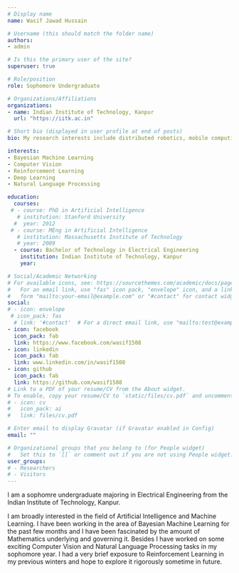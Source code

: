 ```yaml
---
# Display name
name: Wasif Jawad Hussain

# Username (this should match the folder name)
authors:
- admin

# Is this the primary user of the site?
superuser: true

# Role/position
role: Sophomore Undergraduate

# Organizations/Affiliations
organizations:
- name: Indian Institute of Technology, Kanpur
  url: "https://iitk.ac.in"

# Short bio (displayed in user profile at end of posts)
bio: My research interests include distributed robotics, mobile computing and programmable matter.

interests:
- Bayesian Machine Learning
- Computer Vision
- Reinforcement Learning
- Deep Learning
- Natural Language Processing

education:
  courses:
 # - course: PhD in Artificial Intelligence
   # institution: Stanford University
  #  year: 2012
 # - course: MEng in Artificial Intelligence
   # institution: Massachusetts Institute of Technology
   # year: 2009
  - course: Bachelor of Technology in Electrical Engineering
    institution: Indian Institute of Technology, Kanpur
    year:

# Social/Academic Networking
# For available icons, see: https://sourcethemes.com/academic/docs/page-builder/#icons
#   For an email link, use "fas" icon pack, "envelope" icon, and a link in the
#   form "mailto:your-email@example.com" or "#contact" for contact widget.
social:
# - icon: envelope
 # icon_pack: fas
  # link: '#contact'  # For a direct email link, use "mailto:test@example.org".
- icon: facebook
  icon_pack: fab
  link: https://www.facebook.com/wasif1508
- icon: linkedin
  icon_pack: fab
  link: www.linkedin.com/in/wasif1508
- icon: github
  icon_pack: fab
  link: https://github.com/wasif1508
# Link to a PDF of your resume/CV from the About widget.
# To enable, copy your resume/CV to `static/files/cv.pdf` and uncomment the lines below.
# - icon: cv
#   icon_pack: ai
#   link: files/cv.pdf

# Enter email to display Gravatar (if Gravatar enabled in Config)
email: ""

# Organizational groups that you belong to (for People widget)
#   Set this to `[]` or comment out if you are not using People widget.
user_groups:
# - Researchers
# - Visitors
---
```

I am a sophomre undergraduate majoring in Electrical Engineering from the Indian Institute of Technology, Kanpur. 

I am broadly interested in the field of Artificial Intelligence and Machine Learning. I have been working in the area of Bayesian Machine Learning for the past few months and I have been fascinated by the amount of Mathematics underlying and governing it. Besides I have worked on some exciting Computer Vision and Natural Language Processing tasks in my sophomore year. I had a very brief exposure to Reinforcement Learning in my previous winters and hope to explore it rigorously sometime in future.

